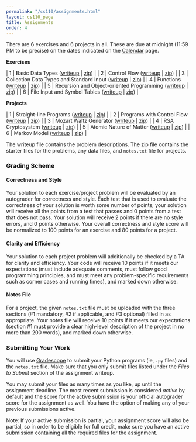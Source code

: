 ```yaml
---
permalink: "/cs110/assignments.html"
layout: cs110_page
title: Assignments
order: 4
---
```


There are 6 exercises and 6 projects in all. These are due at midnight (11:59 PM to be precise) on the dates indicated on the [Calendar](calendar.html) page.

**Exercises**

| 1 | Basic Data Types ([writeup](https://www.cs.umb.edu/~siyer/teaching/cs110/exercise1.pdf) \| [zip](https://www.cs.umb.edu/~siyer/teaching/cs110/exercise1.zip)) |
| 2 | Control Flow ([writeup](https://www.cs.umb.edu/~siyer/teaching/cs110/exercise2.pdf) \| [zip](https://www.cs.umb.edu/~siyer/teaching/cs110/exercise2.zip)) |
| 3 | Collection Data Types and Standard Input ([writeup](https://www.cs.umb.edu/~siyer/teaching/cs110/exercise3.pdf) \| [zip](https://www.cs.umb.edu/~siyer/teaching/cs110/exercise3.zip)) |
| 4 | Functions ([writeup](https://www.cs.umb.edu/~siyer/teaching/cs110/exercise4.pdf) \| [zip](https://www.cs.umb.edu/~siyer/teaching/cs110/exercise4.zip)) |
| 5 | Recursion and Object-oriented Programming  ([writeup](https://www.cs.umb.edu/~siyer/teaching/cs110/exercise5.pdf) \| [zip](https://www.cs.umb.edu/~siyer/teaching/cs110/exercise5.zip)) |
| 6 | File Input and Symbol Tables ([writeup](https://www.cs.umb.edu/~siyer/teaching/cs110/exercise6.pdf) \| [zip](https://www.cs.umb.edu/~siyer/teaching/cs110/exercise6.zip)) |

**Projects**

| 1 | Straight-line Programs ([writeup](https://www.cs.umb.edu/~siyer/teaching/cs110/project1.pdf) \| [zip](https://www.cs.umb.edu/~siyer/teaching/cs110/project1.zip)) |
| 2 | Programs with Control Flow ([writeup](https://www.cs.umb.edu/~siyer/teaching/cs110/project2.pdf) \| [zip](https://www.cs.umb.edu/~siyer/teaching/cs110/project2.zip)) |
| 3 | Mozart Waltz Generator ([writeup](https://www.cs.umb.edu/~siyer/teaching/cs110/project3.pdf) \| [zip](https://www.cs.umb.edu/~siyer/teaching/cs110/project3.zip)) |
| 4 | RSA Cryptosystem ([writeup](https://www.cs.umb.edu/~siyer/teaching/cs110/project4.pdf) \| [zip](https://www.cs.umb.edu/~siyer/teaching/cs110/project4.zip)) |
| 5 | Atomic Nature of Matter ([writeup](https://www.cs.umb.edu/~siyer/teaching/cs110/project5.pdf) \| [zip](https://www.cs.umb.edu/~siyer/teaching/cs110/project5.zip)) |
| 6 | Markov Model ([writeup](https://www.cs.umb.edu/~siyer/teaching/cs110/project6.pdf) \| [zip](https://www.cs.umb.edu/~siyer/teaching/cs110/project6.zip)) |

The writeup file contains the problem descriptions. The zip file contains the starter files for the problems, any data files, and `notes.txt` file for projects.

### Grading Scheme

#### Correctness and Style

Your solution to each exercise/project problem will be evaluated by an autograder for correctness and style. Each test that is used to evaluate the correctness of your solution is worth some number of points; your solution will receive all the points from a test that passes and 0 points from a test that does not pass. Your solution will receive 2 points if there are no style errors, and 0 points otherwise. Your overall correctness and style score will be normalized to 100 points for an exercise and 80 points for a project.

#### Clarity and Efficiency

Your solution to each project problem will additionally be checked by a TA for clarity and efficiency. Your code will receive 10 points if it meets our expectations (must include adequate comments, must follow good programming principles, and must meet any problem-specific requirements such as corner cases and running times), and marked down otherwise.

#### Notes File

For a project, the given `notes.txt` file must be uploaded with the three sections (\#1 mandatory, \#2 if applicable, and \#3 optional) filled in as appropriate. Your notes file will receive 10 points if it meets our expectations (section \#1 must provide a clear high-level description of the project in no more than 200 words), and marked down otherwise.

### Submitting Your Work

You will use [Gradescope](https://gradescope.com/) to submit your Python programs (ie, `.py` files) and the `notes.txt` file. Make sure that you only submit files listed under the *Files to Submit* section of the assignment writeup.

You may submit your files as many times as you like, up until the assignment deadline. The most recent submission is considered *active* by default and the score for the active submission is your official autograder score for the assignment as well. You have the option of making any of your previous submissions active.

Note: If your active submission is partial, your assignment score will also be partial, so in order to be eligible for full credit, make sure you have an active submission containing all the required files for the assignment. 
